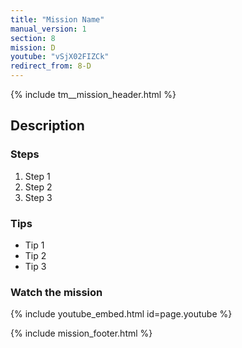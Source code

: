 ```yaml
---
title: "Mission Name"
manual_version: 1
section: 8
mission: D
youtube: "vSjX02FIZCk"
redirect_from: 8-D
---
```


{% include tm__mission_header.html %}

## Description

### Steps

1. Step 1
2. Step 2
3. Step 3

### Tips

* Tip 1
* Tip 2
* Tip 3

### Watch the mission

{% include youtube_embed.html id=page.youtube %}

{% include mission_footer.html %}